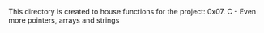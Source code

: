 This directory is created to house functions for the project: 0x07. C - Even more pointers, arrays and strings
